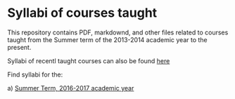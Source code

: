# Syllabi of courses taught

This repository contains PDF, markdownd, and other files related to courses taught from the Summer term of the 2013-2014 academic year to the present. 

Syllabi of recentl taught courses can also be found [here](http://friveram.com/science-teaching/)

Find syllabi for the:

a) [Summer Term, 2016-2017 academic year](https://github.com/friveramariani/teaching_syllabi/tree/master/2016_2017_term)